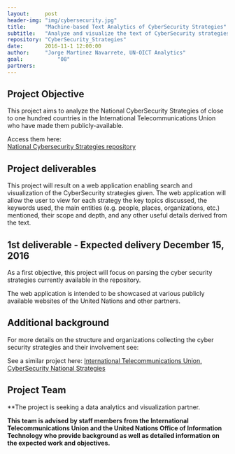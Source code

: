 ```yaml
---
layout:     post
header-img: "img/cybersecurity.jpg"
title:      "Machine-based Text Analytics of CyberSecurity Strategies"
subtitle:   "Analyze and visualize the text of CyberSecurity strategies of more than 70 countries to find commonalities, differences, and key characteristics."
repository: "CyberSecurity_Strategies"
date:       2016-11-1 12:00:00
author:     "Jorge Martinez Navarrete, UN-OICT Analytics"
goal:		    "08"
partners:   
---
```

Project Objective
--------------

This project aims to analyze the National CyberSecurity Strategies of close to one hundred countries in the International Telecommunications Union who have made them publicly-available.

Access them here:  
[National Cyberse​​curity Strategies repository​](http://www.itu.int/en/ITU-D/Cybersecurity/Pages/National-Strategies-repository.aspx)

Project deliverables
------------

This project will result on a web application enabling search and visualization of the CyberSecurity strategies given. The web application will allow the user to view for each strategy the key topics discussed, the keywords used, the main entities (e.g. people, places, organizations, etc.) mentioned, their scope and depth, and any other useful details derived from the text.


1st deliverable - Expected delivery December 15, 2016
-----------------------------------------------------
As a first objective, this project will focus on parsing the cyber security strategies currently available in the repository.

The web application is intended to be showcased at various publicly available websites of the United Nations and other partners.

Additional background
---------------------
For more details on the structure and organizations collecting the cyber security strategies and their involvement see:

See a similar project here:
[International Telecommunications Union, CyberSecurity National Strategies ](http://www.itu.int/en/ITU-D/Cybersecurity/Pages/National-Strategies.aspx)


Project Team
------------

**The project is seeking a data analytics and visualization partner.

**This team is advised by staff members from the International Telecommunications Union and the United Nations Office of Information Technology who provide background as well as detailed information on the expected work and objectives.**
